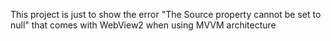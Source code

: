 This project is just to show the error "The Source property cannot be set to null" that comes with WebView2 when using MVVM architecture
